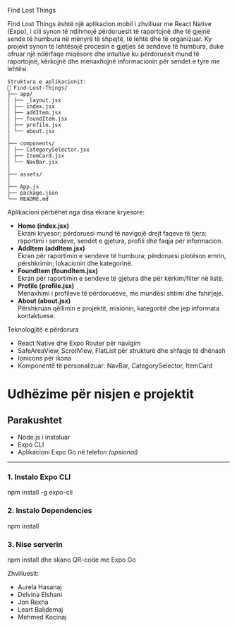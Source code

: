 Find Lost Things

Find Lost Things është një aplikacion mobil i zhvilluar me React Native (Expo), i cili synon të ndihmojë përdoruesit të raportojnë dhe të gjejnë sende të humbura në mënyrë të shpejtë, të lehtë dhe të organizuar.
Ky projekt synon të lehtësojë procesin e gjetjes së sendeve të humbura, duke ofruar një ndërfaqe miqësore dhe intuitive ku përdoruesit mund të raportojnë, kërkojnë dhe menaxhojnë informacionin për sendet e tyre me lehtësi.

```
Struktura e aplikacionit:
📁 Find-Lost-Things/
├── app/
│ ├── _layout.jsx
│ ├── index.jsx
│ ├── addItem.jsx
│ ├── foundItem.jsx
│ ├── profile.jsx
│ └── about.jsx
│
├── components/
│ ├── CategorySelector.jsx
│ ├── ItemCard.jsx
│ └── NavBar.jsx
│
├── assets/
│
├── App.js
├── package.json
└── README.md
```

Aplikacioni përbëhet nga disa ekrane kryesore:

- **Home (index.jsx)**  
  Ekrani kryesor; përdoruesi mund të navigojë drejt faqeve të tjera: raportimi i sendeve, sendet e gjetura, profili dhe faqja për informacion.
- **AddItem (addItem.jsx)**  
  Ekran për raportimin e sendeve të humbura; përdoruesi plotëson emrin, përshkrimin, lokacionin dhe kategorinë.
- **FoundItem (foundItem.jsx)**  
  Ekran për raportimin e sendeve të gjetura dhe për kërkim/filter në listë.
- **Profile (profile.jsx)**  
  Menaxhimi i profileve të përdoruesve, me mundësi shtimi dhe fshirjeje.
- **About (about.jsx)**  
  Përshkruan qëllimin e projektit, misionin, kategoritë dhe jep informata kontaktuese.

Teknologjitë e përdorura

- React Native dhe Expo Router për navigim
- SafeAreaView, ScrollView, FlatList për strukturë dhe shfaqje të dhënash
- Ionicons për ikona
- Komponentë të personalizuar: NavBar, CategorySelector, ItemCard

# Udhëzime për nisjen e projektit

## Parakushtet

- Node.js i instaluar
- Expo CLI
- Aplikacioni Expo Go në telefon _(opsional)_

---

### 1. Instalo Expo CLI

npm install -g expo-cli

### 2. Instalo Dependencies

npm install

### 3. Nise serverin

npm install dhe skano QR-code me Expo Go

Zhvilluesit:

- Aurela Hasanaj
- Delvina Elshani
- Jon Rexha
- Leart Balidemaj
- Mehmed Kocinaj
